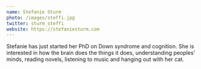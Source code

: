 ```yaml
---
name: Stefanie Sturm
photo: /images/steffi.jpg
twitter: sturm_steffi
website: https://stefaniesturm.com
---
```

Stefanie has just started her PhD on Down syndrome and cognition. She is interested in how the brain does the things it does, understanding peoples' minds, reading novels, listening to music and hanging out with her cat.
